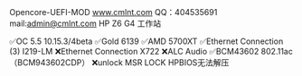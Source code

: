 Opencore-UEFI-MOD 
www.cmlnt.com QQ：404535691 mail:admin@cmlnt.com
HP Z6 G4 工作站

✅OC 5.5 10.15.3/4beta
✅Gold 6139
✅AMD 5700XT
✅Ethernet Connection (3) I219-LM
❌Ethernet Connection X722
❌ALC Audio
✅BCM43602 802.11ac （BCM943602CDP）
❌unlock MSR LOCK HPBIOS无法解压


